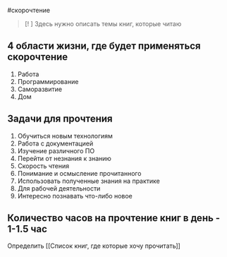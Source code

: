#скорочтение 

>[! ] Здесь нужно описать темы книг, которые читаю

## 4 области жизни, где будет применяться скорочтение

1. Работа
2. Программирование
3. Саморазвитие
4. Дом

## Задачи для прочтения

1. Обучиться новым технологиям
2. Работа с документацией
3. Изучение различного ПО
4. Перейти от незнания к знанию
5. Скорость чтения
6. Понимание и осмысление прочитанного
7. Использовать полученные знания на практике
8. Для рабочей деятельности
9. Интересно познавать что-либо новое

## Количество часов на прочтение книг в день - 1-1.5 час

Определить [[Список книг, где которые хочу прочитать]]